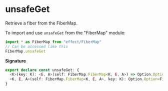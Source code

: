 # unsafeGet

Retrieve a fiber from the FiberMap.

To import and use `unsafeGet` from the "FiberMap" module:

```ts
import * as FiberMap from "effect/FiberMap"
// Can be accessed like this
FiberMap.unsafeGet
```

**Signature**

```ts
export declare const unsafeGet: {
  <K>(key: K): <E, A>(self: FiberMap.FiberMap<K, E, A>) => Option.Option<Fiber.RuntimeFiber<E, A>>
  <K, E, A>(self: FiberMap.FiberMap<K, E, A>, key: K): Option.Option<Fiber.RuntimeFiber<E, A>>
}
```
